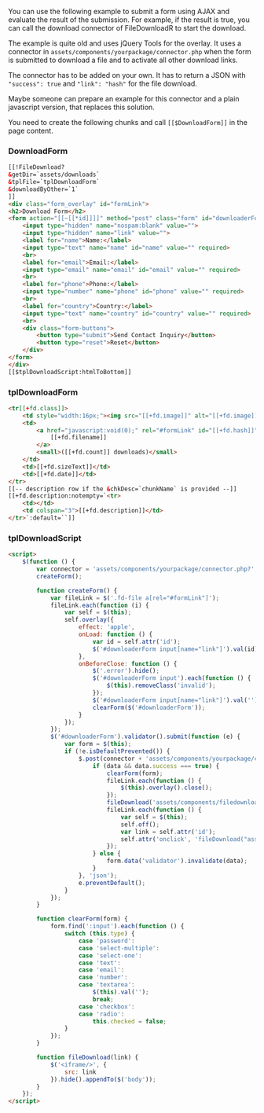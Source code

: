 You can use the following example to submit a form using AJAX and evaluate the
result of the submission. For example, if the result is true, you can call the
download connector of FileDownloadR to start the download.

The example is quite old and uses jQuery Tools for the overlay. It uses a
connector in `assets/components/yourpackage/connector.php` when the form is
submitted to download a file and to activate all other download links. 

The connector has to be added on your own. It has to return a JSON with
`"success": true` and `"link": "hash"` for the file download.

Maybe someone can prepare an example for this connector and a plain javascript
version, that replaces this solution.

You need to create the following chunks and call `[[$DownloadForm]]` in the page
content.

### DownloadForm

```html
[[!FileDownload?
&getDir=`assets/downloads`
&tplFile=`tplDownloadForm`
&downloadByOther=`1`
]]
<div class="form_overlay" id="formLink">
<h2>Download Form</h2>
<form action="[[~[[*id]]]]" method="post" class="form" id="downloaderForm">
    <input type="hidden" name="nospam:blank" value="">
    <input type="hidden" name="link" value="">
    <label for="name">Name:</label>
    <input type="text" name="name" id="name" value="" required>
    <br>
    <label for="email">Email:</label>
    <input type="email" name="email" id="email" value="" required>
    <br>
    <label for="phone">Phone:</label>
    <input type="number" name="phone" id="phone" value="" required>
    <br>
    <label for="country">Country:</label>
    <input type="text" name="country" id="country" value="" required>
    <br>
    <div class="form-buttons">
        <button type="submit">Send Contact Inquiry</button>
        <button type="reset">Reset</button>
    </div>
</form>
</div>
[[$tplDownloadScript:htmlToBottom]]
```

### tplDownloadForm

```html
<tr[[+fd.class]]>
    <td style="width:16px;"><img src="[[+fd.image]]" alt="[[+fd.image]]"></td>
    <td>
        <a href="javascript:void(0);" rel="#formLink" id="[[+fd.hash]]">
            [[+fd.filename]]
        </a>
        <small>([[+fd.count]] downloads)</small>
    </td>
    <td>[[+fd.sizeText]]</td>
    <td>[[+fd.date]]</td>
</tr>
[[-- description row if the &chkDesc=`chunkName` is provided --]]
[[+fd.description:notempty=`<tr>
    <td></td>
    <td colspan="3">[[+fd.description]]</td>
</tr>`:default=``]]
```

### tplDownloadScript

```html
<script>
    $(function () {
        var connector = 'assets/components/yourpackage/connector.php?';
        createForm();

        function createForm() {
            var fileLink = $('.fd-file a[rel="#formLink"]');
            fileLink.each(function (i) {
                var self = $(this);
                self.overlay({
                    effect: 'apple',
                    onLoad: function () {
                        var id = self.attr('id');
                        $('#downloaderForm input[name="link"]').val(id);
                    },
                    onBeforeClose: function () {
                        $('.error').hide();
                        $('#downloaderForm input').each(function () {
                            $(this).removeClass('invalid');
                        });
                        $('#downloaderForm input[name="link"]').val('');
                        clearForm($('#downloaderForm'));
                    }
                });
            });
            $('#downloaderForm').validator().submit(function (e) {
                var form = $(this);
                if (!e.isDefaultPrevented()) {
                    $.post(connector + 'assets/components/yourpackage/connector.php?action=web/form/add&ctx=web&' + form.serialize(), function (data) {
                        if (data && data.success === true) {
                            clearForm(form);
                            fileLink.each(function () {
                                $(this).overlay().close();
                            });
                            fileDownload('assets/components/filedownloadr/connector.php?action=web/file/get&ctx=web&link=' + data.link);
                            fileLink.each(function () {
                                var self = $(this);
                                self.off();
                                var link = self.attr('id');
                                self.attr('onclick', 'fileDownload("assets/components/filedownloadr/connector.php?action=web/file/get&ctx=web&link=' + link + '")');
                            });
                        } else {
                            form.data('validator').invalidate(data);
                        }
                    }, 'json');
                    e.preventDefault();
                }
            });
        }

        function clearForm(form) {
            form.find(':input').each(function () {
                switch (this.type) {
                    case 'password':
                    case 'select-multiple':
                    case 'select-one':
                    case 'text':
                    case 'email':
                    case 'number':
                    case 'textarea':
                        $(this).val('');
                        break;
                    case 'checkbox':
                    case 'radio':
                        this.checked = false;
                }
            });
        }

        function fileDownload(link) {
            $('<iframe/>', {
                src: link
            }).hide().appendTo($('body'));
        }
    });
</script>
```
